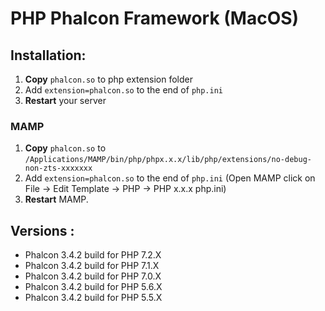 # PHP Phalcon Framework (MacOS)

## Installation:

1. **Copy** `phalcon.so` to php extension folder
2. Add `extension=phalcon.so` to the end of `php.ini`
3. **Restart** your server

### MAMP

1. **Copy** `phalcon.so` to `/Applications/MAMP/bin/php/phpx.x.x/lib/php/extensions/no-debug-non-zts-xxxxxxx`
2. Add `extension=phalcon.so` to the end of `php.ini` (Open MAMP click on File → Edit Template → PHP → PHP x.x.x php.ini)
3. **Restart** MAMP.

## Versions :
* Phalcon 3.4.2 build for PHP 7.2.X
* Phalcon 3.4.2 build for PHP 7.1.X
* Phalcon 3.4.2 build for PHP 7.0.X
* Phalcon 3.4.2 build for PHP 5.6.X
* Phalcon 3.4.2 build for PHP 5.5.X
